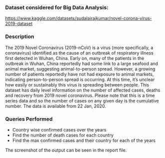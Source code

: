 ### Dataset considered for Big Data Analysis:
https://www.kaggle.com/datasets/sudalairajkumar/novel-corona-virus-2019-dataset

### Description
The 2019 Novel Coronavirus (2019-nCoV) is a virus (more specifically, a coronavirus)
identified as the cause of an outbreak of respiratory illness first detected in Wuhan, China.
Early on, many of the patients in the outbreak in Wuhan, China reportedly had some link
to a large seafood and animal market, suggesting animal-to-person spread. However, a
growing number of patients reportedly have not had exposure to animal markets,
indicating person-to-person spread is occurring. At this time, it’s unclear how easily or
sustainably this virus is spreading between people.
This dataset has daily level information on the number of affected cases, deaths and
recovery from 2019 novel coronavirus. Please note that this is a time series data and so the
number of cases on any given day is the cumulative number.
The data is available from 22 Jan, 2020.

### Queries Performed
-  Country wise confirmed cases over the years
-  Find the number of death cases for each country
-  Find the max confirmed cases and their country for each of the years

The screenshot of the output can be seen in the report file.
